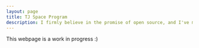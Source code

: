 ```yaml
---
layout: page
title: TJ Space Program
description: I firmly believe in the promise of open source, and I've made many contributions to the libre software community.
---
```


This webpage is a work in progress :)